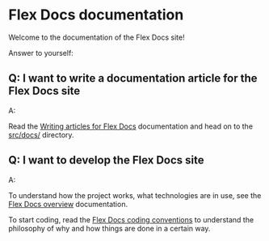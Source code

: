 # Flex Docs documentation

Welcome to the documentation of the Flex Docs site!

Answer to yourself:

## Q: I want to write a documentation article for the Flex Docs site

A:

Read the [Writing articles for Flex Docs](./writing-articles.md) documentation
and head on to the [src/docs/](../src/docs) directory.

## Q: I want to develop the Flex Docs site

A:

To understand how the project works, what technologies are in use, see the
[Flex Docs overview](./overview.md) documentation.

To start coding, read the
[Flex Docs coding conventions](./coding-conventions.md) to understand the
philosophy of why and how things are done in a certain way.
